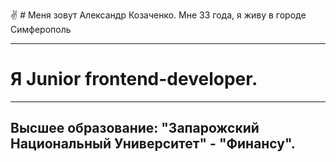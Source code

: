 :v: # Меня зовут Александр Козаченко. Мне 33 года, я живу в городе Симферополь
____
# Я Junior frontend-developer.
____
## Высшее образование: "Запарожский Национальный Университет" - "Финансу".
